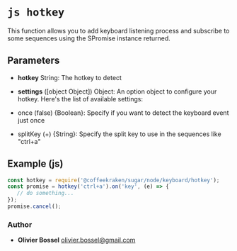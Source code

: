 


<!-- @namespace    sugar.node.keyboard -->

# ```js hotkey ```


This function allows you to add keyboard listening process and subscribe to some sequences
using the SPromise instance returned.

## Parameters

- **hotkey**  String: The hotkey to detect

- **settings** ([object Object]) Object: An option object to configure your hotkey. Here's the list of available settings:
- once (false) {Boolean}: Specify if you want to detect the keyboard event just once
- splitKey (+) {String}: Specify the split key to use in the sequences like "ctrl+a"


## Example (js)

```js
const hotkey = require('@coffeekraken/sugar/node/keyboard/hotkey');
const promise = hotkey('ctrl+a').on('key', (e) => {
   // do something...
});
promise.cancel();
```


### Author
- **Olivier Bossel** <a href="mailto:olivier.bossel@gmail.com">olivier.bossel@gmail.com</a> 



